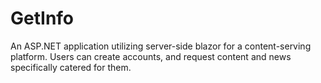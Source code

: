 # GetInfo
An ASP.NET application utilizing server-side blazor for a content-serving platform.
Users can create accounts, and request content and news specifically catered for them.
